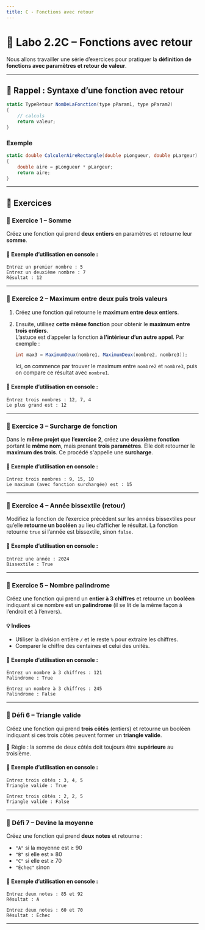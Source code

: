 ```yaml
---
title: C - Fonctions avec retour
---
```


# 🧪 Labo 2.2C – Fonctions avec retour

Nous allons travailler une série d’exercices pour pratiquer la **définition de fonctions avec paramètres et retour de valeur**.



---

## 📌 Rappel : Syntaxe d’une fonction avec retour

```csharp
static TypeRetour NomDeLaFonction(type pParam1, type pParam2)
{
    // calculs
    return valeur;
}
````

### Exemple

```csharp
static double CalculerAireRectangle(double pLongueur, double pLargeur)
{
    double aire = pLongueur * pLargeur;
    return aire;
}
```

---

## 🧩 Exercices

### 🔹 Exercice 1 – Somme

Créez une fonction qui prend **deux entiers** en paramètres et retourne leur **somme**.

#### 💬 Exemple d’utilisation en console :

```
Entrez un premier nombre : 5
Entrez un deuxième nombre : 7
Résultat : 12
```

---

### 🔹 Exercice 2 – Maximum entre deux puis trois valeurs

1. Créez une fonction qui retourne le **maximum entre deux entiers**.
 
2. Ensuite, utilisez **cette même fonction** pour obtenir le **maximum entre trois entiers**.\
   L’astuce est d’appeler la fonction **à l’intérieur d’un autre appel**. Par exemple :

   ```csharp
   int max3 = MaximumDeux(nombre1, MaximumDeux(nombre2, nombre3));
   ```

   Ici, on commence par trouver le maximum entre `nombre2` et `nombre3`, puis on compare ce résultat avec `nombre1`.

#### 💬 Exemple d’utilisation en console :

```
Entrez trois nombres : 12, 7, 4
Le plus grand est : 12
```

---

### 🔹 Exercice 3 – Surcharge de fonction

Dans le **même projet que l’exercice 2**, créez une **deuxième fonction** portant le **même nom**, mais prenant **trois paramètres**. Elle doit retourner le **maximum des trois**. Ce procédé s'appelle une **surcharge**.

#### 💬 Exemple d’utilisation en console :

```
Entrez trois nombres : 9, 15, 10
Le maximum (avec fonction surchargée) est : 15
```

---

### 🔹 Exercice 4 – Année bissextile (retour)

Modifiez la fonction de l’exercice précédent sur les années bissextiles pour qu’elle **retourne un booléen** au lieu d’afficher le résultat. La fonction retourne `true` si l’année est bissextile, sinon `false`.

#### 💬 Exemple d’utilisation en console :

```
Entrez une année : 2024
Bissextile : True
```

---

### 🔹 Exercice 5 – Nombre palindrome

Créez une fonction qui prend un **entier à 3 chiffres** et retourne un **booléen** indiquant si ce nombre est un **palindrome** (il se lit de la même façon à l’endroit et à l’envers).

#### 💡 Indices

- Utiliser la division entière `/` et le reste `%` pour extraire les chiffres.
- Comparer le chiffre des centaines et celui des unités.

#### 💬 Exemple d’utilisation en console :

```
Entrez un nombre à 3 chiffres : 121
Palindrome : True

Entrez un nombre à 3 chiffres : 245
Palindrome : False
```

---

### 🔹 Défi 6 – Triangle valide

Créez une fonction qui prend **trois côtés** (entiers) et retourne un booléen indiquant si ces trois côtés peuvent former un **triangle valide**.

📌 Règle : la somme de deux côtés doit toujours être **supérieure** au troisième.

#### 💬 Exemple d’utilisation en console :

```
Entrez trois côtés : 3, 4, 5
Triangle valide : True

Entrez trois côtés : 2, 2, 5
Triangle valide : False
```

---

### 🔹 Défi 7 – Devine la moyenne

Créez une fonction qui prend **deux notes** et retourne :

- `"A"` si la moyenne est ≥ 90
- `"B"` si elle est ≥ 80
- `"C"` si elle est ≥ 70
- `"Échec"` sinon

#### 💬 Exemple d’utilisation en console :

```
Entrez deux notes : 85 et 92
Résultat : A

Entrez deux notes : 60 et 70
Résultat : Échec
```

---
